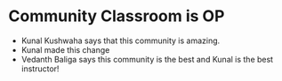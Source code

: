 # Community Classroom is OP

- Kunal Kushwaha says that this community is amazing.
- Kunal made this change
- Vedanth Baliga says this community is the best and Kunal is the best instructor!
